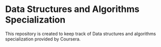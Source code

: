 Data Structures and Algorithms Specialization
=============================================

This repository is created to keep track of Data structures and algorithms specialization provided by Coursera.